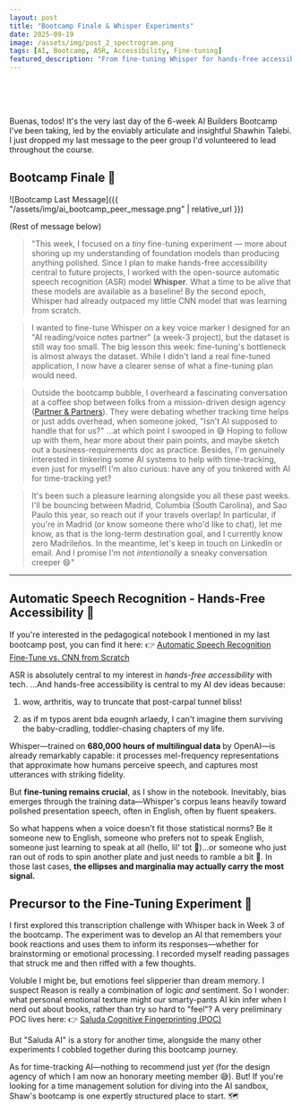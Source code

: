 ```yaml
---
layout: post
title: "Bootcamp Finale & Whisper Experiments"
date: 2025-09-19
image: /assets/img/post_2_spectrogram.png
tags: [AI, Bootcamp, ASR, Accessibility, Fine-tuning]
featured_description: "From fine-tuning Whisper for hands-free accessibility to musing on datasets, bias, and bookish emotions — reflections at the close of my AI Builders Bootcamp."
---
```


<br>
<br>
<br>

Buenas, todos! It's the very last day of the 6-week AI Builders Bootcamp I've been taking, led by the enviably articulate and insightful Shawhin Talebi. I just dropped my last message to the peer group I'd volunteered to lead throughout the course.

## Bootcamp Finale 📨

![Bootcamp Last Message]({{ "/assets/img/ai_bootcamp_peer_message.png" | relative_url }})

(Rest of message below)

> "This week, I focused on a _tiny_ fine-tuning experiment — more about shoring up my understanding of foundation models than producing anything polished. Since I plan to make hands-free accessibility central to future projects, I worked with the open-source automatic speech recognition (ASR) model **Whisper**. What a time to be alive that these models are available as a baseline! By the second epoch, Whisper had already outpaced my little CNN model that was learning from scratch.

> I wanted to fine-tune Whisper on a key voice marker I designed for an "AI reading/voice notes partner" (a week-3 project), but the dataset is still way too small. The big lesson this week: fine-tuning's bottleneck is almost always the dataset. While I didn't land a real fine-tuned application, I now have a clearer sense of what a fine-tuning plan would need.

> Outside the bootcamp bubble, I overheard a fascinating conversation at a coffee shop between folks from a mission-driven design agency ([Partner & Partners](https://partnerandpartners.com/)). They were debating whether tracking time helps or just adds overhead, when someone joked, "Isn't AI supposed to handle that for us?" …at which point I swooped in 😅 Hoping to follow up with them, hear more about their pain points, and maybe sketch out a business-requirements doc as practice. Besides, I'm genuinely interested in tinkering some AI systems to help with time-tracking, even just for myself! I'm also curious: have any of you tinkered with AI for time-tracking yet?

> It's been such a pleasure learning alongside you all these past weeks. I'll be bouncing between Madrid, Columbia (South Carolina), and Sao Paulo this year, so reach out if your travels overlap! In particular, if you're in Madrid (or know someone there who'd like to chat), let me know, as that is the long-term destination goal, and I currently know zero Madrileños. In the meantime, let's keep in touch on LinkedIn or email. And I promise I'm not _intentionally_ a sneaky conversation creeper 😄"

---

## Automatic Speech Recognition - Hands-Free Accessibility 🤲

If you're interested in the pedagogical notebook I mentioned in my last bootcamp post, you can find it here:
👉 [Automatic Speech Recognition Fine-Tune vs. CNN from Scratch](https://github.com/amyzhang-commits/ai-builders-notes/blob/main/05_Fine_Tuning/asr_finetune_v_cnn_comparison.ipynb)

ASR is absolutely central to my interest in _hands-free accessibility_ with tech.
...And hands-free accessibility is central to my AI dev ideas because:

1. wow, arthritis, way to truncate that post-carpal tunnel bliss!

2. as if m typos arent bda eougnh arlaedy, I can't imagine them surviving the baby-cradling, toddler-chasing chapters of my life.


Whisper—trained on **680,000 hours of multilingual data** by OpenAI—is already remarkably capable: it processes mel-frequency representations that approximate how humans perceive speech, and captures most utterances with striking fidelity.

But **fine-tuning remains crucial**, as I show in the notebook. Inevitably, bias emerges through the training data—Whisper's corpus leans heavily toward polished presentation speech, often in English, often by fluent speakers.

So what happens when a voice doesn't fit those statistical norms? Be it someone new to English, someone who prefers not to speak English, someone just learning to speak at all (hello, lil' tot 🐣)...or someone who just ran out of rods to spin another plate and just needs to ramble a bit 🫣. In those last cases, **the ellipses and marginalia may actually carry the most signal.**

## Precursor to the Fine-Tuning Experiment 📕

I first explored this transcription challenge with Whisper back in Week 3 of the bootcamp. The experiment was to develop an AI that remembers your book reactions and uses them to inform its responses—whether for brainstorming or emotional processing. I recorded myself reading passages that struck me and then riffed with a few thoughts.

Voluble I might be, but emotions feel slipperier than dream memory. I suspect Reason is really a combination of logic _and_ sentiment. So I wonder: what personal emotional texture might our smarty-pants AI kin infer when I nerd out about books, rather than try so hard to "feel"?
A very preliminary POC lives here:
👉 [Saluda Cognitive Fingerprinting (POC)](https://github.com/amyzhang-commits/ai-builders-notes/blob/main/03_Embeddings/Saluda_Cognitive_Fingerprinting_POC.ipynb%20-%20Colab.pdf)

But "Saluda AI" is a story for another time, alongside the many other experiments I cobbled together during this bootcamp journey.

As for time-tracking AI—nothing to recommend just _yet_ (for the design agency of which I am now an honorary meeting member 😅). But! If you're looking for a time management solution for diving into the AI sandbox, Shaw's bootcamp is one expertly structured place to start. 🗺️
